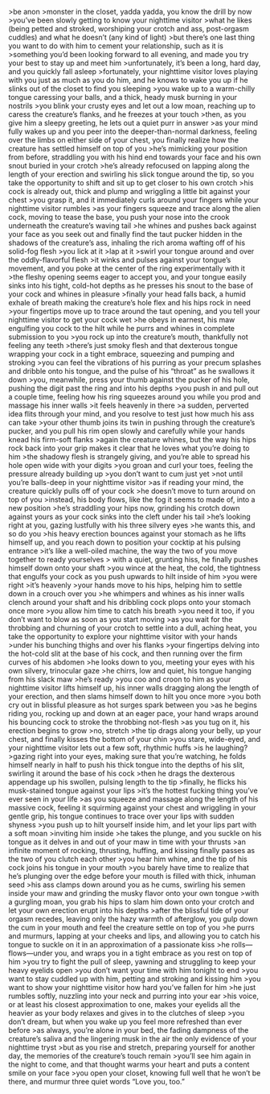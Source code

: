 \>be anon
\>monster in the closet, yadda yadda, you know the drill by now
\>you’ve been slowly getting to know your nighttime visitor
\>what he likes (being petted and stroked, worshiping your crotch and ass, post-orgasm cuddles) and what he doesn’t (any kind of light)
\>but there’s one last thing you want to do with him to cement your relationship, such as it is
\>something you’d been looking forward to all evening, and made you try your best to stay up and meet him
\>unfortunately, it’s been a long, hard day, and you quickly fall asleep
\>fortunately, your nighttime visitor loves playing with you just as much as you do him, and he knows to wake you up if he slinks out of the closet to find you sleeping
\>you wake up to a warm-chilly tongue caressing your balls, and a thick, heady musk burning in your nostrils
\>you blink your crusty eyes and let out a low moan, reaching up to caress the creature’s flanks, and he freezes at your touch
\>then, as you give him a sleepy greeting, he lets out a quiet purr in answer
\>as your mind fully wakes up and you peer into the deeper-than-normal darkness, feeling over the limbs on either side of your chest, you finally realize how the creature has settled himself on top of you
\>he’s mimicking your position from before, straddling you with his hind end towards your face and his own snout buried in your crotch
\>he’s already refocused on lapping along the length of your erection and swirling his slick tongue around the tip, so you take the opportunity to shift and sit up to get closer to his own crotch
\>his cock is already out, thick and plump and wriggling a little bit against your chest
\>you grasp it, and it immediately curls around your fingers while your nighttime visitor rumbles
\>as your fingers squeeze and trace along the alien cock, moving to tease the base, you push your nose into the crook underneath the creature’s waving tail
\>he whines and pushes back against your face as you seek out and finally find the taut pucker hidden in the shadows of the creature’s ass, inhaling the rich aroma wafting off of his solid-fog flesh
\>you lick at it
\>lap at it
\>swirl your tongue around and over the oddly-flavorful flesh
\>it winks and pulses against your tongue’s movement, and you poke at the center of the ring experimentally with it
\>the fleshy opening seems eager to accept you, and your tongue easily sinks into his tight, cold-hot depths as he presses his snout to the base of your cock and whines in pleasure
\>finally your head falls back, a humid exhale of breath making the creature’s hole flex and his hips rock in need
\>your fingertips move up to trace around the taut opening, and you tell your nighttime visitor to get your cock wet
\>he obeys in earnest, his maw engulfing you cock to the hilt while he purrs and whines in complete submission to you
\>you rock up into the creature’s mouth, thankfully not feeling any teeth
\>there’s just smoky flesh and that dexterous tongue wrapping your cock in a tight embrace, squeezing and pumping and stroking
\>you can feel the vibrations of his purring as your precum splashes and dribble onto his tongue, and the pulse of his “throat” as he swallows it down
\>you, meanwhile, press your thumb against the pucker of his hole, pushing the digit past the ring and into his depths
\>you push in and pull out a couple time, feeling how his ring squeezes around you while you prod and massage his inner walls
\>it feels heavenly in there
\>a sudden, perverted idea flits through your mind, and you resolve to test just how much his ass can take
\>your other thumb joins its twin in pushing through the creature’s pucker, and you pull his rim open slowly and carefully while your hands knead his firm-soft flanks
\>again the creature whines, but the way his hips rock back into your grip makes it clear that he loves what you’re doing to him
\>the shadowy flesh is strangely giving, and you’re able to spread his hole open wide with your digits 
\>you groan and curl your toes, feeling the pressure already building up
\>you don’t want to cum just yet
\>not until you’re balls-deep in your nighttime visitor
\>as if reading your mind, the creature quickly pulls off of your cock
\>he doesn’t move to turn around on top of you
\>instead, his body flows, like the fog it seems to made of, into a new position
\>he’s straddling your hips now, grinding his crotch down against yours as your cock sinks into the cleft under his tail
\>he’s looking right at you, gazing lustfully with his three silvery eyes
\>he wants this, and so do you
\>his heavy erection bounces against your stomach as he lifts himself up, and you reach down to position your cocktip at his pulsing entrance
\>it’s like a well-oiled machine, the way the two of you move together to ready yourselves
\> with a quiet, grunting hiss, he finally pushes himself down onto your shaft
\>you wince at the heat, the cold, the tightness that engulfs your cock as you push upwards to hilt inside of him
\>you were right
\>it’s heavenly
\>your hands move to his hips, helping him to settle down in a crouch over you
\>he whimpers and whines as his inner walls clench around your shaft and his dribbling cock plops onto your stomach once more
\>you allow him time to catch his breath
\>you need it too, if you don’t want to blow as soon as you start moving
\>as you wait for the throbbing and churning of your crotch to settle into a dull, aching heat, you take the opportunity to explore your nighttime visitor with your hands 
\>under his bunching thighs and over his flanks
\>your fingertips delving into the hot-cold slit at the base of his cock, and then running over the firm curves of his abdomen
\>he looks down to you, meeting your eyes with his own silvery, trinocular gaze
\>he chirrs, low and quiet, his tongue hanging from his slack maw
\>he’s ready
\>you coo and croon to him as your nighttime visitor lifts himself up, his inner walls dragging along the length of your erection, and then slams himself down to hilt you once more
\>you both cry out in blissful pleasure as hot surges spark between you
\>as he begins riding you, rocking up and down at an eager pace, your hand wraps around his bouncing cock to stroke the throbbing not-flesh
\>as you tug on it, his erection begins to grow
\>no, stretch
\>the tip drags along your belly, up your chest, and finally kisses the bottom of your chin
\>you stare, wide-eyed, and your nighttime visitor lets out a few soft, rhythmic huffs
\>is he laughing?
\>gazing right into your eyes, making sure that you’re watching, he folds himself nearly in half to push his thick tongue into the depths of his slit, swirling it around the base of his cock
\>then he drags the dexterous appendage up his swollen, pulsing length to the tip
\>finally, he flicks his musk-stained tongue against your lips
\>it’s the hottest fucking thing you’ve ever seen in your life
\>as you squeeze and massage along the length of his massive cock, feeling it squirming against your chest and wriggling in your gentle grip, his tongue continues to trace over your lips with sudden shyness
\>you push up to hilt yourself inside him, and let your lips part with a soft moan
\>inviting him inside
\>he takes the plunge, and you suckle on his tongue as it delves in and out of your maw in time with your thrusts
\>an infinite moment of rocking, thrusting, huffing, and kissing finally passes as the two of you clutch each other
\>you hear him whine, and the tip of his cock joins his tongue in your mouth
\>you barely have time to realize that he’s plunging over the edge before your mouth is filled with thick, inhuman seed
\>his ass clamps down around you as he cums, swirling his semen inside your maw and grinding the musky flavor onto your own tongue
\>with a gurgling moan, you grab his hips to slam him down onto your crotch and let your own erection erupt into his depths
\>after the blissful tide of your orgasm recedes, leaving only the hazy warmth of afterglow, you gulp down the cum in your mouth and feel the creature settle on top of you
\>he purrs and murmurs, lapping at your cheeks and lips, and allowing you to catch his tongue to suckle on it in an approximation of a passionate kiss
\>he rolls—flows—under you, and wraps you in a tight embrace as you rest on top of him
\>you try to fight the pull of sleep, yawning and struggling to keep your heavy eyelids open
\>you don’t want your time with him tonight to end
\>you want to stay cuddled up with him, petting and stroking and kissing him
\>you want to show your nighttime visitor how hard you’ve fallen for him
\>he just rumbles softly, nuzzling into your neck and purring into your ear
\>his voice, or at least his closest approximation to one, makes your eyelids all the heavier as your body relaxes and gives in to the clutches of sleep
\>you don’t dream, but when you wake up you feel more refreshed than ever before
\>as always, you’re alone in your bed, the fading dampness of the creature’s saliva and the lingering musk in the air the only evidence of your nighttime tryst
\>but as you rise and stretch, preparing yourself for another day, the memories of the creature’s touch remain
\>you’ll see him again in the night to come, and that thought warms your heart and puts a content smile on your face
\>you open your closet, knowing full well that he won’t be there, and murmur three quiet words 
“Love you, too.”